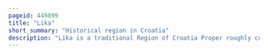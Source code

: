 ```yaml
---
pageid: 449899
title: "Lika"
short_summary: "Historical region in Croatia"
description: "Lika is a traditional Region of Croatia Proper roughly connected with the Velebit Mountain from the Southwest and the Pljeevica Mountain from the Northeast. Lika on the north-west End is bounded by the Basin Ogulin-Plaki and at the South-East by the Malovan Pass. Today most of the territory of Lika is part of Lika-Senj County. Josipdol, Plaški and Saborsko are Part of Karlovac County and Gračac is Part of Zadar County."
---
```


